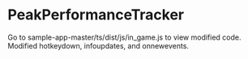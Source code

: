 # PeakPerformanceTracker
Go to sample-app-master/ts/dist/js/in_game.js to view modified code. Modified hotkeydown, infoupdates, and onnewevents.
